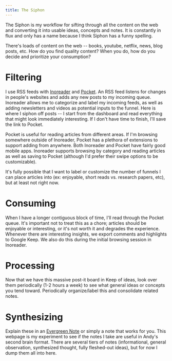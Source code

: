 ```yaml
---
title: The Siphon
---
```


The Siphon is my workflow for sifting through all the content on the web and converting it into usable ideas, concepts and notes. It is constantly in flux and only has a name because I think Siphon has a funny spelling.

There's loads of content on the web -- books, youtube, netflix, news, blog posts, etc. How do you find quality content? When you do, how do you decide and prioritize your consumption?

# Filtering
I use RSS feeds with [Inoreader](https://www.inoreader.com) and [Pocket](https://getpocket.com). An RSS feed listens for changes in people's websites and adds any new posts to my incoming queue. Inoreader allows me to categorize and label 
my incoming feeds, as well as adding newsletters and videos as potential inputs to the funnel. Here is where I siphon off posts -- I start from the dashboard and read everything that
might look immediately interesting. If I don't have time to finish, I'll save the link to Pocket.

Pocket is useful for reading articles from different areas. If I'm browsing somewhere outside of Inoreader, Pocket has a plethora of extensions to support adding from anywhere. Both Inoreader and Pocket have fairly good mobile apps. Inoreader supports browsing
by category and reading articles as well as saving to Pocket (although I'd prefer their swipe options to be customizable).

It's fully possible that I want to label or customize the number of funnels I can place articles into (ex: enjoyable, short reads vs. research papers, etc), but at least not right now.

# Consuming
When I have a longer contiguous block of time, I'll read through the Pocket queue. It's important not to treat this as a chore; articles should be enjoyable or interesting, or it's not worth it and degrades the experience. Whenever there are interesting insights,
we export comments and highlights to Google Keep. We also do this during the initial browsing session in Inoreader.

# Processing
Now that we have this massive post-it board in Keep of ideas, look over them periodically (1-2 hours a week) to see what general ideas or concepts you tend toward. Periodically organize/label this and consolidate related notes.

# Synthesizing
Explain these in an [Evergreen Note](https://notes.andymatuschak.org/About_these_notes?stackedNotes=z3SjnvsB5aR2ddsycyXofbYR7fCxo7RmKW2be&stackedNotes=z4SDCZQeRo4xFEQ8H4qrSqd68ucpgE6LU155C) 
or simply a note that works for you. This webpage is my experiment to see if the notes I take are useful in Andy's second brain format. There are several tiers of notes (informational, general observation, synthesized thought, fully fleshed-out ideas), but for now I dump them all into here.
